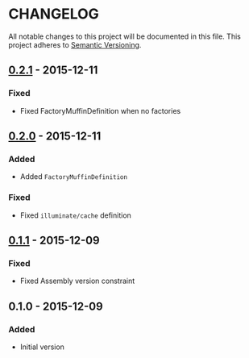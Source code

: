 # CHANGELOG
All notable changes to this project will be documented in this file.
This project adheres to [Semantic Versioning](http://semver.org/).

## [0.2.1] - 2015-12-11

### Fixed
- Fixed FactoryMuffinDefinition when no factories

## [0.2.0] - 2015-12-11

### Added
- Added `FactoryMuffinDefinition`

### Fixed
- Fixed `illuminate/cache` definition

## [0.1.1] - 2015-12-09

### Fixed
- Fixed Assembly version constraint

## 0.1.0 - 2015-12-09

### Added
- Initial version

[0.2.1]: https://github.com/rocketeers/rocketeer/compare/0.2.0...0.2.1
[0.2.0]: https://github.com/rocketeers/rocketeer/compare/0.1.1...0.2.0
[0.1.1]: https://github.com/rocketeers/rocketeer/compare/0.1.0...0.1.1
